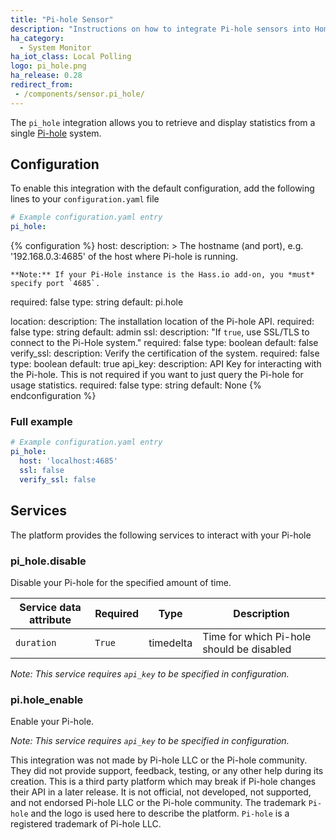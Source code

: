 ```yaml
---
title: "Pi-hole Sensor"
description: "Instructions on how to integrate Pi-hole sensors into Home Assistant."
ha_category:
  - System Monitor
ha_iot_class: Local Polling
logo: pi_hole.png
ha_release: 0.28
redirect_from:
 - /components/sensor.pi_hole/
---
```


The `pi_hole` integration allows you to retrieve and display statistics from a single [Pi-hole](https://pi-hole.net/) system.

## Configuration

To enable this integration with the default configuration, add the following lines to your `configuration.yaml` file

```yaml
# Example configuration.yaml entry
pi_hole:
```

{% configuration %}
host:
  description: >
    The hostname (and port), e.g. '192.168.0.3:4685' of the host where Pi-hole is running.


    **Note:** If your Pi-Hole instance is the Hass.io add-on, you *must* specify port `4685`.
  required: false
  type: string
  default: pi.hole

location:
  description: The installation location of the Pi-hole API.
  required: false
  type: string
  default: admin
ssl:
  description: "If `true`, use SSL/TLS to connect to the Pi-Hole system."
  required: false
  type: boolean
  default: false
verify_ssl:
  description: Verify the certification of the system.
  required: false
  type: boolean
  default: true
api_key:
  description: API Key for interacting with the Pi-hole. This is not required if you want to just query the Pi-hole for usage statistics.
  required: false
  type: string
  default: None
{% endconfiguration %}

### Full example

```yaml
# Example configuration.yaml entry
pi_hole:
  host: 'localhost:4685'
  ssl: false
  verify_ssl: false
```

## Services

The platform provides the following services to interact with your Pi-hole

### pi_hole.disable

Disable your Pi-hole for the specified amount of time.

| Service data attribute | Required | Type | Description |
| ---------------------- | -------- | -------- | ----------- |
| `duration` | `True` | timedelta | Time for which Pi-hole should be disabled | 

_Note: This service requires `api_key` to be specified in configuration._

### pi.hole_enable

Enable your Pi-hole.

_Note: This service requires `api_key` to be specified in configuration._

This integration was not made by Pi-hole LLC or the Pi-hole community. They did not provide support, feedback, testing, or any other help during its creation. This is a third party platform which may break if Pi-hole changes their API in a later release. It is not official, not developed, not supported, and not endorsed Pi-hole LLC or the Pi-hole community. The trademark `Pi-hole` and the logo is used here to describe the platform. `Pi-hole` is a registered trademark of Pi-hole LLC.
